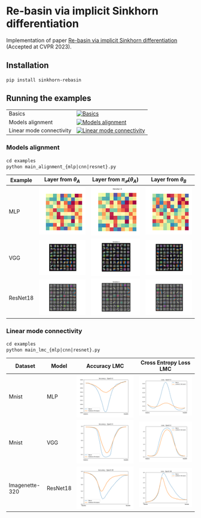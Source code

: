 # Re-basin via implicit Sinkhorn differentiation

Implementation of paper [Re-basin via implicit Sinkhorn differentiation](https://openaccess.thecvf.com/content/CVPR2023/papers/Pena_Re-Basin_via_Implicit_Sinkhorn_Differentiation_CVPR_2023_paper.pdf) (Accepted at CVPR 2023).

## Installation

    pip install sinkhorn-rebasin

## Running the examples 

|                          |                                                                                                                                                                                |
| ------------------------ | ------------------------------------------------------------------------------------------------------------------------------------------------------------------------------ |
| Basics                   | [![Basics](https://colab.research.google.com/assets/colab-badge.svg)](https://colab.research.google.com/drive/1a4NTjSUjIaai9oNtHtp1tZFvJjsGshpq?usp=sharing)                   |
| Models alignment         | [![Models alignment](https://colab.research.google.com/assets/colab-badge.svg)](https://colab.research.google.com/drive/1lDbYbbgyR4a9gJ8Lgoiz0DFB8OBouIDa?usp=sharing)         |
| Linear mode connectivity | [![Linear mode connectivity](https://colab.research.google.com/assets/colab-badge.svg)](https://colab.research.google.com/drive/10tTRMuCGcmUGTKrnyFeyDyRXWGyy9PCu?usp=sharing) |

### Models alignment



    cd examples
    python main_alignment_{mlp|cnn|resnet}.py

| Example  | Layer from $\theta_A$                                               | Layer from $\pi_{\mathcal{P}}(\theta_A)$                                 | Layer from $\theta_B$                                               |
| -------- | ------------------------------------------------------------------- | ------------------------------------------------------------------------ | ------------------------------------------------------------------- |
| MLP      | ![Alignment modelA MLP](./resources/alignment_mlp_modelA.png)       | ![Alignment pi_modelA MLP](./resources/alignment_mlp_pimodelA.gif)       | ![Alignment modelB MLP](./resources/alignment_mlp_modelB.png)       |
| VGG      | ![Alignment modelA VGG](./resources/alignment_cnn_modelA.png)       | ![Alignment pi_modelA VGG](./resources/alignment_cnn_pimodelA.gif)       | ![Alignment modelB VGG](./resources/alignment_cnn_modelB.png)       |
| ResNet18 | ![Alignment modelA ResNet](./resources/alignment_resnet_modelA.png) | ![Alignment pi_modelA ResNet](./resources/alignment_resnet_pimodelA.gif) | ![Alignment modelB ResNet](./resources/alignment_resnet_modelB.png) |


### Linear mode connectivity


    cd examples
    python main_lmc_{mlp|cnn|resnet}.py

| Dataset        | Model    | Accuracy LMC                                                | Cross Entropy Loss LMC                              |
| -------------- | -------- | ----------------------------------------------------------- | --------------------------------------------------- |
| Mnist          | MLP      | ![LMC MLP Accuracy](./resources/lmc_mlp_accuracy.gif)       | ![LMC MLP Loss](./resources/lmc_mlp_loss.gif)       |
| Mnist          | VGG      | ![LMC VGG Accuracy](./resources/lmc_cnn_accuracy.gif)       | ![LMC VGG Loss](./resources/lmc_cnn_loss.gif)       |
| Imagenette-320 | ResNet18 | ![LMC ResNet Accuracy](./resources/lmc_resnet_accuracy.gif) | ![LMC ResNet Loss](./resources/lmc_resnet_loss.gif) |
